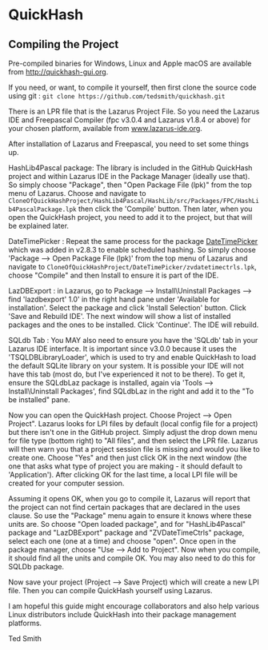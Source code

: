 QuickHash
=========

Compiling the Project
---------------------

Pre-compiled binaries for Windows, Linux and Apple macOS are available from http://quickhash-gui.org.

If you need, or want, to compile it yourself, then first clone the source code using git : `git clone https://github.com/tedsmith/quickhash.git`

There is an LPR file that is the Lazarus Project File. So you need the Lazarus IDE and Freepascal Compiler (fpc v3.0.4 and Lazarus v1.8.4 or above) for your chosen platform, available from www.lazarus-ide.org. 

After installation of Lazarus and Freepascal, you need to set some things up.

HashLib4Pascal package: The library is included in the GitHub QuickHash project and within Lazarus IDE in the Package Manager (ideally use that). So simply choose "Package", then "Open Package File (lpk)" from the top menu of Lazarus.
Choose and navigate to `CloneOfQuickHashProject/HashLib4Pascal/HashLib/src/Packages/FPC/HashLib4PascalPackage.lpk` then click the 'Compile' button. Then later, when you open the QuickHash project, you need to add it to the project, but that will be explained later.

DateTimePicker : Repeat the same process for the package [DateTimePicker](http://wiki.lazarus.freepascal.org/ZVDateTimeControls_Package) which was added in v2.8.3 to enable scheduled hashing.
So simply choose 'Package --> Open Package File (lpk)' from the top menu of Lazarus and navigate to `CloneOfQuickHashProject/DateTimePicker/zvdatetimectrls.lpk`, choose "Compile" and then Install to ensure it is part of the IDE.

LazDBExport : in Lazarus, go to Package --> Install\Uninstall Packages --> find 'lazdbexport' 1.0' in the right hand pane under 'Available for installation'. Select the package and click 'Install Selection' button.
Click 'Save and Rebuild IDE'. The next window will show a list of installed packages and the ones to be installed. Click 'Continue'. The IDE will rebuild.

SQLdb Tab : You MAY also need to ensure you have the 'SQLdb' tab in your Lazarus IDE interface. It is important since v3.0.0 because it uses the 'TSQLDBLibraryLoader', which is used to try and enable QuickHash to load the default SQLite library on your system. It is possible your IDE will not have this tab (most do, but I've experienced it not to be there). To get it, ensure the SQLdbLaz package is installed, again via 'Tools --> Install\Uninstall Packages', find SQLdbLaz in the right and add it to the "To be installed" pane.

Now you can open the QuickHash project. Choose Project --> Open Project". Lazarus looks for LPI files by default (local config file for a project) but there isn't one in the GitHub project. Simply adjust the drop down menu for file type (bottom right) to "All files", and then select the LPR file. Lazarus will then warn you that a project session file is missing and would you like to create one.
Choose "Yes" and then just click OK in the next window (the one that asks what type of project you are making - it should default to 'Application'). After clicking OK for the last time, a local LPI file will be created for your computer session.

Assuming it opens OK, when you go to compile it, Lazarus will report that the project can not find certain packages that are declared in the uses clause. So use the "Package" menu again to ensure it knows where these units are. So choose "Open loaded package", and for "HashLib4Pascal" package and "LazDBExport" package and "ZVDateTimeCtrls" package, select each one (one at a time) and choose "open". Once open in the package manager, choose "Use --> Add to Project". Now when you compile, it should find all the units and compile OK. You may also need to do this for SQLDb package.

Now save your project (Project --> Save Project) which will create a new LPI file. Then you can compile QuickHash yourself using Lazarus.

I am hopeful this guide might encourage collaborators and also help various Linux distributors include QuickHash into their package management platforms. 

Ted Smith
